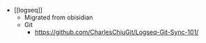 - [[logseq]]
	- Migrated from obisidian
	- Git
		- https://github.com/CharlesChiuGit/Logseq-Git-Sync-101/